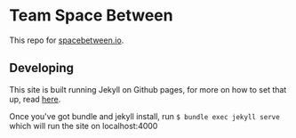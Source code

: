 # Team Space Between

This repo for [spacebetween.io](http://spacebetween.io).

## Developing

This site is built running Jekyll on Github pages, for more on how to set that up, read [here](https://help.github.com/articles/using-jekyll-with-pages/).

Once you've got bundle and jekyll install, run `$ bundle exec jekyll serve` which will run the site on localhost:4000